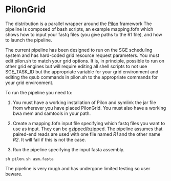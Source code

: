 # PilonGrid

The distribution is a parallel wrapper around the [Pilon](https://github.com/broadinstitute/pilon) framework The pipeline is composed of bash scripts, an example mapping.fofn which shows how to input your fastq files (you give paths to the R1 file), and how to launch the pipeline. 

The current pipeline has been designed to run on the SGE scheduling system and has hard-coded grid resource request parameters. You must edit pilon.sh to match your grid options. It is, in principle, possible to run on other grid engines but will require editing all shell scripts to not use SGE_TASK_ID but the appropriate variable for your grid environment and editing the qsub commands in pilon.sh to the appropriate commands for your grid environment.

To run the pipeline you need to:

1. You must have a working installation of Pilon and symlink the jar file from wherever you have placed PilonGrid. You must also have a working bwa mem and samtools in your path.

2. Create a mapping.fofn input file specifying which fastq files you want to use as input. They can be gzipped/bzipped. The pipeline assumes that paired-end reads are used with one file named *_R1_* and the other name *_R2_*. It will fail if this is not the case.

3. Run the pipeline specifying the input fasta assembly.

```
sh pilon.sh asm.fasta
```

The pipeline is very rough and has undergone limited testing so user beware.
